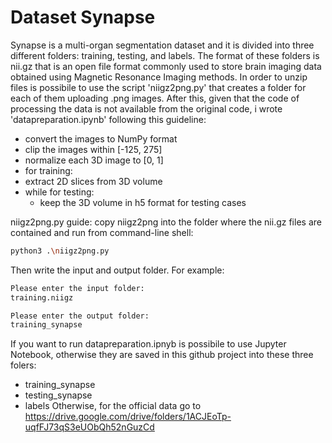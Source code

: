 
# Dataset Synapse
Synapse  is a multi-organ segmentation dataset and it is divided into three different folders: training, testing, and labels. The format
of these folders is nii.gz that is an open file format commonly used to store brain imaging data obtained using Magnetic Resonance Imaging methods. In order to unzip files is possibile to use the script 'niigz2png.py' that creates a folder for each of them uploading .png images. After this, given that the code of processing the data is not available from the original code, i wrote 'datapreparation.ipynb' following this guideline:
- convert the images to NumPy format
- clip the images within [-125, 275]
- normalize each 3D image to [0, 1]
- for training:
- extract 2D slices from 3D volume
- while for testing:
   - keep the 3D volume in h5 format for testing cases 

niigz2png.py guide:
copy niigz2png into the folder where the nii.gz files are contained and run from command-line shell:

```bash
python3 .\niigz2png.py
```
Then write the input and output folder. For example: 
```bash
Please enter the input folder:
training.niigz
```
```bash
Please enter the output folder:
training_synapse
```
If you want to run datapreparation.ipnyb is possibile to use Jupyter Notebook, otherwise they are saved in this github project into these three folers:

- training_synapse
- testing_synapse
- labels
Otherwise, for the official data go to https://drive.google.com/drive/folders/1ACJEoTp-uqfFJ73qS3eUObQh52nGuzCd
